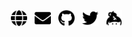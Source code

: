 <p align='center'>
    <a href="https://u7693.dev"><img width="26" height="26" src="https://raw.githubusercontent.com/u7693/u7693/master/img/globe.svg"></a>&nbsp;&nbsp;
    <a href="mailto:u7693@protonmail.com"><img width="26" height="26" src="https://raw.githubusercontent.com/u7693/u7693/master/img/envelope.svg"></a>&nbsp;&nbsp;
    <a href="https://github.com/u7693"><img width="26" height="26" src="https://raw.githubusercontent.com/u7693/u7693/master/img/github.svg"></a>&nbsp;&nbsp;
    <a href="https://twitter.com/u7693"><img width="26" height="26" src="https://raw.githubusercontent.com/u7693/u7693/master/img/twitter.svg"></a>&nbsp;&nbsp;
    <a href="https://keybase.io/u7693"><img width="26" height="26" src="https://raw.githubusercontent.com/u7693/u7693/master/img/keybase.svg"></a>&nbsp;&nbsp;
</p>

